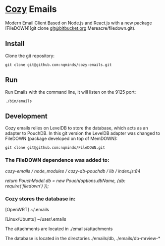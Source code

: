 # [Cozy](http://cozy.io) Emails

Modern Email Client Based on Node.js and React.js with a new package [FileDOWN](git clone git@bitbucket.org:Mereacre/filedown.git).

## Install
Clone the git repository:

```
git clone git@github.com:nqminds/cozy-emails.git
```



## Run
Run Emails with the command line, it will listen on the 9125 port:

    ./bin/emails

## Development
Cozy emails relies on LevelDB to store the database, which acts as an adapter to PouchDB. In this git version the LevelDB adapter was changed to FileDOWN (package developed on top of MemDOWN):

```
git clone git@github.com:nqminds/FileDOWN.git
```

### The FileDOWN dependence was added to: ###

*cozy-emails / node_modules / cozy-db-pouchdb / lib / index.js:84*

*return PouchModel.db = new Pouch(options.dbName, {db: require('filedown') });*


### Cozy stores the database in: ###

[OpenWRT] ~/.emails

[Linux/Ubuntu] ~/user/.emails

The attachments are located in ./emails/attachments

The database is located in the directories ./emails/db, ./emails/db-mrview-*
